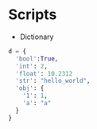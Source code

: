 # Scripts
* Dictionary
```python
d = {
  'bool':True,
  'int': 2,
  'float': 10.2312
  'str': "hello_world",
  'obj': {
    '1': 1,
    'a': "a"
  }
}
```
